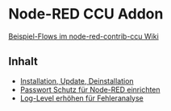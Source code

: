 # Node-RED CCU Addon

[Beispiel-Flows im node-red-contrib-ccu Wiki](https://github.com/hobbyquaker/node-red-contrib-ccu/wiki/Home)

## Inhalt

* [Installation, Update, Deinstallation](Installation)
* [Passwort Schutz für Node-RED einrichten](Passwort)
* [Log-Level erhöhen für Fehleranalyse](Loglevel)
    
    




